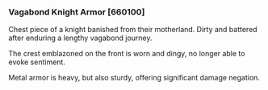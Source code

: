 ### Vagabond Knight Armor [660100]

Chest piece of a knight banished from their motherland. Dirty and battered after enduring a lengthy vagabond journey.

The crest emblazoned on the front is worn and dingy, no longer able to evoke sentiment.

Metal armor is heavy, but also sturdy, offering significant damage negation.
